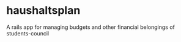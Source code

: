 haushaltsplan
=============

A rails app for managing budgets and other financial belongings of students-council
